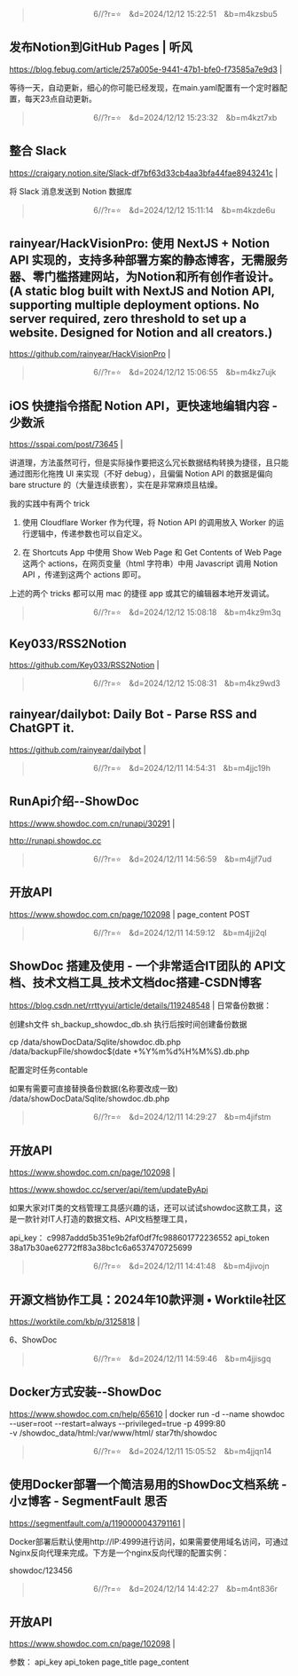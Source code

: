 
>　　　　　　　　6//?r=⭐　&d=2024/12/12 15:22:51　&b=m4kzsbu5
## 发布Notion到GitHub Pages | 听风
https://blog.febug.com/article/257a005e-9441-47b1-bfe0-f73585a7e9d3
|

等待一天，自动更新，细心的你可能已经发现，在main.yaml配置有一个定时器配置，每天23点自动更新。

>　　　　　　　　6//?r=⭐　&d=2024/12/12 15:23:32　&b=m4kzt7xb
## 整合 Slack
https://craigary.notion.site/Slack-df7bf63d33cb4aa3bfa44fae8943241c
|

将 Slack 消息发送到 Notion 数据库

>　　　　　　　　6//?r=⭐　&d=2024/12/12 15:11:14　&b=m4kzde6u
## rainyear/HackVisionPro: 使用 NextJS + Notion API 实现的，支持多种部署方案的静态博客，无需服务器、零门槛搭建网站，为Notion和所有创作者设计。 (A static blog built with NextJS and Notion API, supporting multiple deployment options. No server required, zero threshold to set up a website. Designed for Notion and all creators.)
https://github.com/rainyear/HackVisionPro
|

>　　　　　　　　6//?r=⭐　&d=2024/12/12 15:06:55　&b=m4kz7ujk
## iOS 快捷指令搭配 Notion API，更快速地编辑内容 - 少数派
https://sspai.com/post/73645
|

讲道理，方法虽然可行，但是实际操作要把这么冗长数据结构转换为捷径，且只能通过图形化拖拽 UI 来实现（不好 debug），且偏偏 Notion API 的数据是偏向 bare structure 的（大量连续嵌套），实在是非常麻烦且枯燥。

我的实践中有两个 trick

1. 使用 Cloudflare Worker 作为代理，将 Notion API 的调用放入 Worker 的运行逻辑中，传递参数也可以自定义。

2. 在 Shortcuts App 中使用 Show Web Page 和 Get Contents of Web Page 这两个 actions，在网页变量（html 字符串）中用 Javascript 调用 Notion API ，传递到这两个 actions 即可。

上述的两个 tricks 都可以用 mac 的捷径 app 或其它的编辑器本地开发调试。

>　　　　　　　　6//?r=⭐　&d=2024/12/12 15:08:18　&b=m4kz9m3q
## Key033/RSS2Notion
https://github.com/Key033/RSS2Notion
|

>　　　　　　　　6//?r=⭐　&d=2024/12/12 15:08:31　&b=m4kz9wd3
## rainyear/dailybot: Daily Bot - Parse RSS and ChatGPT it.
https://github.com/rainyear/dailybot
|

>　　　　　　　　6//?r=⭐　&d=2024/12/11 14:54:31　&b=m4jjc19h
## RunApi介绍--ShowDoc
https://www.showdoc.com.cn/runapi/30291
|

http://runapi.showdoc.cc

>　　　　　　　　6//?r=⭐　&d=2024/12/11 14:56:59　&b=m4jjf7ud
## 开放API
https://www.showdoc.com.cn/page/102098
|
page_content
POST

>　　　　　　　　6//?r=⭐　&d=2024/12/11 14:59:12　&b=m4jji2ql
## ShowDoc 搭建及使用 - 一个非常适合IT团队的 API文档、技术文档工具_技术文档doc搭建-CSDN博客
https://blog.csdn.net/rrttyyui/article/details/119248548
|
日常备份数据：

创建sh文件 sh_backup_showdoc_db.sh 执行后按时间创建备份数据

cp /data/showDocData/Sqlite/showdoc.db.php /data/backupFile/showdoc$(date +%Y%m%d%H%M%S).db.php

配置定时任务contable

如果有需要可直接替换备份数据(名称要改成一致)
/data/showDocData/Sqlite/showdoc.db.php

>　　　　　　　　6//?r=⭐　&d=2024/12/11 14:29:27　&b=m4jifstm
## 开放API
https://www.showdoc.com.cn/page/102098
|

https://www.showdoc.cc/server/api/item/updateByApi

如果大家对IT类的文档管理工具感兴趣的话，还可以试试showdoc这款工具，这是一款针对IT人打造的数据文档、API文档整理工具，

api_key：
c9987addd5b351e9b2faf0df7fc988601772236552
api_token
38a17b30ae62772ff83a38bc1c6a6537470725699

>　　　　　　　　6//?r=⭐　&d=2024/12/11 14:41:48　&b=m4jivojn
## 开源文档协作工具：2024年10款评测 • Worktile社区
https://worktile.com/kb/p/3125818
|

6、ShowDoc

>　　　　　　　　6//?r=⭐　&d=2024/12/11 14:59:46　&b=m4jjisgq
## Docker方式安装--ShowDoc
https://www.showdoc.com.cn/help/65610
|
docker run -d --name showdoc --user=root  --restart=always --privileged=true -p 4999:80 \
-v /showdoc_data/html:/var/www/html/ star7th/showdoc

>　　　　　　　　6//?r=⭐　&d=2024/12/11 15:05:52　&b=m4jjqn14
## 使用Docker部署一个简洁易用的ShowDoc文档系统 - 小z博客 - SegmentFault 思否
https://segmentfault.com/a/1190000043791161
|

Docker部署后默认使用http://IP:4999进行访问，如果需要使用域名访问，可通过Nginx反向代理来完成。下方是一个nginx反向代理的配置实例：

showdoc/123456

>　　　　　　　　6//?r=⭐　&d=2024/12/14 14:42:27　&b=m4nt836r
## 开放API
https://www.showdoc.com.cn/page/102098
|

参数：
api_key
api_token
page_title
page_content
